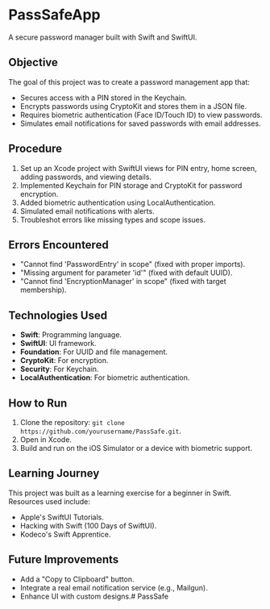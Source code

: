 # PassSafeApp

A secure password manager built with Swift and SwiftUI.

## Objective
The goal of this project was to create a password management app that:
- Secures access with a PIN stored in the Keychain.
- Encrypts passwords using CryptoKit and stores them in a JSON file.
- Requires biometric authentication (Face ID/Touch ID) to view passwords.
- Simulates email notifications for saved passwords with email addresses.

## Procedure
1. Set up an Xcode project with SwiftUI views for PIN entry, home screen, adding passwords, and viewing details.
2. Implemented Keychain for PIN storage and CryptoKit for password encryption.
3. Added biometric authentication using LocalAuthentication.
4. Simulated email notifications with alerts.
5. Troubleshot errors like missing types and scope issues.

## Errors Encountered
- "Cannot find 'PasswordEntry' in scope" (fixed with proper imports).
- "Missing argument for parameter 'id'" (fixed with default UUID).
- "Cannot find 'EncryptionManager' in scope" (fixed with target membership).

## Technologies Used
- **Swift**: Programming language.
- **SwiftUI**: UI framework.
- **Foundation**: For UUID and file management.
- **CryptoKit**: For encryption.
- **Security**: For Keychain.
- **LocalAuthentication**: For biometric authentication.

## How to Run
1. Clone the repository: `git clone https://github.com/yourusername/PassSafe.git`.
2. Open in Xcode.
3. Build and run on the iOS Simulator or a device with biometric support.

## Learning Journey
This project was built as a learning exercise for a beginner in Swift. Resources used include:
- Apple's SwiftUI Tutorials.
- Hacking with Swift (100 Days of SwiftUI).
- Kodeco's Swift Apprentice.

## Future Improvements
- Add a "Copy to Clipboard" button.
- Integrate a real email notification service (e.g., Mailgun).
- Enhance UI with custom designs.# PassSafe

